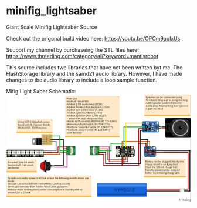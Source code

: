 # minifig_lightsaber
Giant Scale Minifig Lightsaber Source

Check out the origonal build video here:
https://youtu.be/OPCm9aoIxUs

Suuport my channel by purchaseing the STL files here:
https://www.threeding.com/category/all?keyword=mantisrobot

This source includes two libraries that have not been written byt me. The FlashStorage library and the samd21 audio library. However, I have made changes to tbe audio library to include a loop sample function.

Mifig Light Saber Schematic:
![alt text](https://github.com/mantisrobot/lightsaber/blob/main/shematic/Saber_bb.jpg?raw=true "Schematic")
